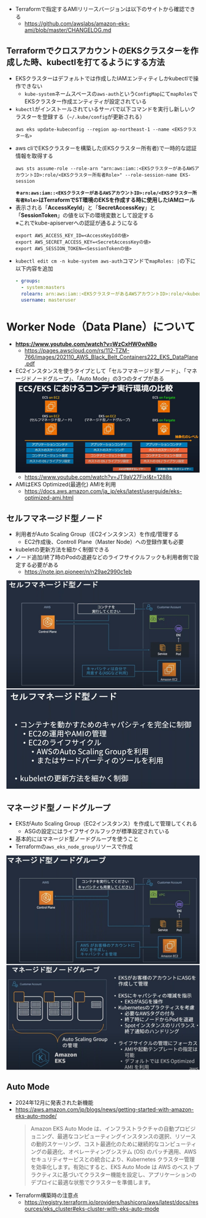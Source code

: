- Terraformで指定するAMIリリースバージョンは以下のサイトから確認できる
  - https://github.com/awslabs/amazon-eks-ami/blob/master/CHANGELOG.md

## TerraformでクロスアカウントのEKSクラスターを作成した時、kubectlを打てるようにする方法
- EKSクラスターはデフォルトでは作成したIAMエンティティしかkubectlで操作できない
  - `kube-system`ネームスペースの`aws-auth`という`ConfigMap`にて`mapRoles`でEKSクラスター作成エンティティが設定されている
- `kubectl`がインストールされているサーバで以下コマンドを実行し新しいクラスターを登録する（`~/.kube/config`が更新される）
  ~~~
  aws eks update-kubeconfig --region ap-northeast-1 --name <EKSクラスター名>
  ~~~
- aws cliでEKSクラスターを構築した(EKSクラスター所有者)で一時的な認証情報を取得する
  ~~~
  aws sts assume-role --role-arn "arn:aws:iam::<EKSクラスターがあるAWSアカウントID>:role/<EKSクラスター所有者Role>" --role-session-name EKS-session
  ~~~
  **※`arn:aws:iam::<EKSクラスターがあるAWSアカウントID>:role/<EKSクラスター所有者Role>`はTerraformでST環境のEKSを作成する時に使用したIAMロール**
- 表示される「**AccessKeyId**」と「**SecretAccessKey**」と「**SessionToken**」の値を以下の環境変数として設定する  
※これでkube-apiserverへの認証が通るようになる
  ~~~
  export AWS_ACCESS_KEY_ID=<AccessKeyIdの値>
  export AWS_SECRET_ACCESS_KEY=<SecretAccessKeyの値>
  export AWS_SESSION_TOKEN=<SessionTokenの値>
  ~~~
- `kubectl edit cm -n kube-system aws-auth`コマンドで`mapRoles: |`の下に以下内容を追加
  ~~~yaml
  - groups:
    - system:masters
    rolearn: arn:aws:iam::<EKSクラスターがあるAWSアカウントID>:role/<kubectlを実行しているEC2にアタッチされているIAMロール名>
    username: masteruser
  ~~~

# Worker Node（Data Plane）について
- **https://www.youtube.com/watch?v=WzCxHW0wNBo**
  - https://pages.awscloud.com/rs/112-TZM-766/images/202110_AWS_Black_Belt_Containers222_EKS_DataPlane.pdf
- EC2インスタンスを使うタイプとして「セルフマネージド型ノード」、「マネージドノードグループ」、「Auto Mode」の3つのタイプがある
![](./image/data_plane_for_ecs_and_eks.jpg)
  - https://www.youtube.com/watch?v=JT9aV27FixI&t=1288s
- AMIはEKS Optimized(最適化) AMIを利用
  - https://docs.aws.amazon.com/ja_jp/eks/latest/userguide/eks-optimized-ami.html

## セルフマネージド型ノード
- 利用者がAuto Scaling Group（EC2インスタンス）を作成/管理する
  - EC2作成後、Controll Plane（Master Node）への登録作業も必要
- kubeletの更新方法を細かく制御できる
- ノード追加/終了時のPodの退避などのライフサイクルフックも利用者側で設定する必要がある
  - https://note.jpn.pioneer/n/n29ae2990c1eb

![](./image/self_managed_node_1.jpg)
![](./image/self_managed_node_2.jpg)

## マネージド型ノードグループ
- EKSがAuto Scaling Group（EC2インスタンス）を作成して管理してくれる
  - ASGの設定にはライフサイクルフックが標準設定されている
- 基本的にはマネージド型ノードグループを使うこと
- Terraformの`aws_eks_node_group`リソースで作成

![](./image/managed_node_group_1.jpg)
![](./image/managed_node_group_2.jpg)

## Auto Mode
- 2024年12月に発表された新機能
- https://aws.amazon.com/jp/blogs/news/getting-started-with-amazon-eks-auto-mode/  
  > Amazon EKS Auto Mode は、インフラストラクチャの自動プロビジョニング、最適なコンピューティングインスタンスの選択、リソースの動的スケーリング、コスト最適化のために継続的なコンピューティングの最適化、オペレーティングシステム (OS) のパッチ適用、AWS セキュリティサービスとの統合により、Kubernetes クラスター管理を効率化します。有効にすると、EKS Auto Mode は AWS のベストプラクティスに基づいてクラスター機能を設定し、アプリケーションのデプロイに最適な状態でクラスターを準備します。
- Terraform構築時の注意点
  - https://registry.terraform.io/providers/hashicorp/aws/latest/docs/resources/eks_cluster#eks-cluster-with-eks-auto-mode